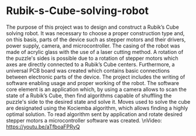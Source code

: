 # Rubik-s-Cube-solving-robot

The purpose of this project was to design and construct a Rubik’s Cube solving robot. It was necessary to choose a proper construction type and, on this basis, parts of the device such as stepper motors and their drivers, power supply, camera, and microcontroller. The casing of the robot was made of acrylic glass with the use of a laser cutting method. A rotation of the puzzle's sides is possible due to a rotation of stepper motors which axes are directly connected to a Rubik’s Cube centers. Furthermore, a universal PCB board was created which contains basic connections between electronic parts of the device. The project includes the writing of software enabling usage and proper working of the robot. The software core element is an application which, by using a camera allows to scan the state of a Rubik’s Cube, then find algorithms capable of shuffling the puzzle's side to the desired state and solve it. Moves used to solve the cube are designated using the Kociemba algorithm, which allows finding a highly optimal solution. To read algorithm sent by application and rotate desired stepper motors a microcontroller software was created. \nVideo: https://youtu.be/aTfboaFPRyQ
